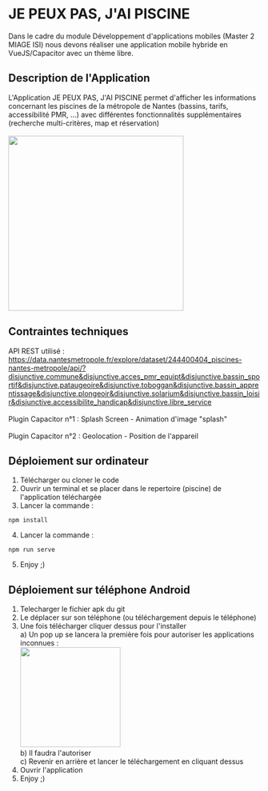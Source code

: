 # JE PEUX PAS, J'AI PISCINE
Dans le cadre du module Développement d'applications mobiles (Master 2 MIAGE ISI) nous devons réaliser une application mobile hybride en VueJS/Capacitor avec un thème libre.
## Description de l'Application
L'Application JE PEUX PAS, J'AI PISCINE permet d'afficher les informations concernant les piscines de la métropole de Nantes (bassins, tarifs, accessibilité PMR, ...) avec différentes fonctionnalités supplémentaires (recherche multi-critères, map et réservation)
<br/>
<br/>
<img src="https://user-images.githubusercontent.com/60882032/146211237-0e9e8248-0b7f-494d-a908-42747d6c74a8.png" width="350"> 
## Contraintes techniques 
API REST utilisé : https://data.nantesmetropole.fr/explore/dataset/244400404_piscines-nantes-metropole/api/?disjunctive.commune&disjunctive.acces_pmr_equipt&disjunctive.bassin_sportif&disjunctive.pataugeoire&disjunctive.toboggan&disjunctive.bassin_apprentissage&disjunctive.plongeoir&disjunctive.solarium&disjunctive.bassin_loisir&disjunctive.accessibilite_handicap&disjunctive.libre_service
<br/>
<br/>
Plugin Capacitor n°1 : Splash Screen - Animation d'image "splash" 
<br/>
<br/>
Plugin Capacitor n°2 : Geolocation - Position de l'appareil  

## Déploiement sur ordinateur
1) Télécharger ou cloner le code
2) Ouvrir un terminal et se placer dans le repertoire (piscine) de l'application téléchargée
3) Lancer la commande : 
```
npm install
```
4) Lancer la commande : 
```
npm run serve
```
5) Enjoy ;) 

## Déploiement sur téléphone Android
1) Telecharger le fichier apk du git <br/>
2) Le déplacer sur son téléphone (ou téléchargement depuis le téléphone) <br/>
3) Une fois télécharger cliquer dessus pour l'installer <br/>
    a) Un pop up se lancera la première fois pour autoriser les applications inconnues : <br/>
    <img src="https://user-images.githubusercontent.com/60882032/162620226-a1470efe-4e57-4f62-8f8b-b32f9a1403cd.jpg" width="200"> <br/>
    b) Il faudra l'autoriser <br/>
    c) Revenir en arrière et lancer le téléchargement en cliquant dessus <br/>
4) Ouvrir l'application <br/>
5) Enjoy ;)
